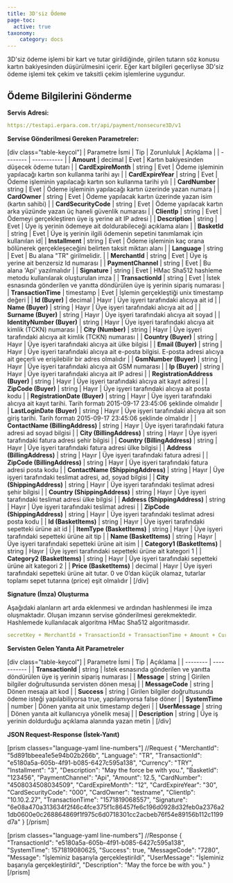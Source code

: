 ```yaml
---
title: 3D'siz Ödeme
page-toc:
  active: true
taxonomy:
    category: docs
---
```


3D'siz ödeme işlemi bir kart ve tutar girildiğinde, girilen tutarın söz konusu kartın bakiyesinden düşürülmesini içerir. Eğer kart bilgileri geçerliyse 3D'siz ödeme işlemi tek çekim ve taksitli çekim işlemlerine uygundur.

## Ödeme Bilgilerini Gönderme

**Servis Adresi:**

```yaml
https://testapi.erpara.com.tr/api/payment/nonsecure3D/v1
```

**Servise Gönderilmesi Gereken Parametreler:**

[div class="table-keycol"]
| Parametre İsmi | Tip | Zorunluluk | Açıklama |
| -------- | ----------- |
| **Amount** | decimal | Evet | Kartın bakiyesinden düşecek ödeme tutarı |
| **CardExpireMonth** | string | Evet | Ödeme işleminin yapılacağı kartın son kullanma tarihi ayı |
| **CardExpireYear** | string | Evet | Ödeme işleminin yapılacağı kartın son kullanma tarihi yılı |
| **CardNumber** | string | Evet | Ödeme işleminin yapılacağı kartın üzerinde yazan numara |
| **CardOwner** | string | Evet | Ödeme yapılacak kartın üzerinde yazan isim (kartın sahibi) |
| **CardSecurityCode** | string | Evet | Ödeme yapılacak kartın arka yüzünde yazan üç haneli güvenlik numarası |
| **ClientIp** | string | Evet | Ödemeyi gerçekleştiren üye iş yerine ait IP adresi |
| **Description** | string | Evet | Üye iş yerinin ödemeye ait doldurabileceği açıklama alanı |
| **BasketId** | string | Evet | Üye iş yerinin ilgili ödemenin sepetini tanımlamak için kullanılan id|
| **Installment** | string | Evet | Ödeme işleminin kaç orana bölünerek gerçekleşeceğini belirten taksit miktarı alanı |
| **Language** | string | Evet | Bu alana "TR" girilmelidir. |
| **MerchantId** | string | Evet | Üye iş yerine ait benzersiz Id numarası |
| **PaymentChannel** | string | Evet | Bu alana 'Api' yazılmalıdır |
| **Signature** | string | Evet | HMac Sha512 hashleme metodu kullanılarak oluşturulan imza |
| **TransactionId** | string | Evet | İstek esnasında gönderilen ve yanıtta döndürülen üye iş yerinin sipariş numarası |
| **TransactionTime** | timestamp | Evet | İşlemin gerçekleştiği unix timestamp değeri |
| **Id (Buyer)** | decimal | Hayır | Üye işyeri tarafındaki alıcıya ait id |
| **Name (Buyer)** | string | Hayır | Üye işyeri tarafındaki alıcıya ait ad |
| **Surname (Buyer)** | string | Hayır | Üye işyeri tarafındaki alıcıya ait soyad |
| **IdentityNumber (Buyer)** | string | Hayır | Üye işyeri tarafındaki alıcıya ait kimlik (TCKN) numarası |
| **City (Number)** | string | Hayır | Üye işyeri tarafındaki alıcıya ait kimlik (TCKN) numarası |
| **Country (Buyer)** | string | Hayır | Üye işyeri tarafındaki alıcıya ait ülke bilgisi |
| **Email (Buyer)** | string | Hayır | Üye işyeri tarafındaki alıcıya ait e-posta bilgisi. E-posta adresi alıcıya ait geçerli ve erişilebilir bir adres olmalıdır |
| **GsmNumber (Buyer)** | string | Hayır | Üye işyeri tarafındaki alıcıya ait GSM numarası |
| **Ip (Buyer)** | string | Hayır | Üye işyeri tarafındaki alıcıya ait IP adresi |
| **RegistrationAddress (Buyer)** | string | Hayır | Üye işyeri tarafındaki alıcıya ait kayıt adresi |
| **ZipCode (Buyer)** | string | Hayır | Üye işyeri tarafındaki alıcıya ait posta kodu |
| **RegistrationDate (Buyer)** | string | Hayır | Üye işyeri tarafındaki alıcıya ait kayıt tarihi. Tarih formatı 2015-09-17 23:45:06 şeklinde olmalıdır |
| **LastLoginDate (Buyer)** | string | Hayır | Üye işyeri tarafındaki alıcıya ait son giriş tarihi. Tarih formatı 2015-09-17 23:45:06 şeklinde olmalıdır |
| **ContactName (BillingAddress)** | string | Hayır | Üye işyeri tarafındaki fatura adresi ad soyad bilgisi |
| **City (BillingAddress)** | string | Hayır | Üye işyeri tarafındaki fatura adresi şehir bilgisi |
| **Country (BillingAddress)** | string | Hayır | Üye işyeri tarafındaki fatura adresi ülke bilgisi |
| **Address (BillingAddress)** | string | Hayır | Üye işyeri tarafındaki fatura adresi |
| **ZipCode (BillingAddress)** | string | Hayır | Üye işyeri tarafındaki fatura adresi posta kodu |
| **ContactName (ShippingAddress)** | string | Hayır | Üye işyeri tarafındaki teslimat adresi, ad, soyad bilgisi |
| **City (ShippingAddress)** | string | Hayır | Üye işyeri tarafındaki teslimat adresi şehir bilgisi |
| **Country (ShippingAddress)** | string | Hayır | Üye işyeri tarafındaki teslimat adresi ülke bilgisi |
| **Address (ShippingAddress)** | string | Hayır | Üye işyeri tarafındaki teslimat adresi |
| **ZipCode (ShippingAddress)** | string | Hayır | Üye işyeri tarafındaki teslimat adresi posta kodu |
| **Id (BasketItems)** | string | Hayır | Üye işyeri tarafındaki sepetteki ürüne ait id |
| **ItemType (BasketItems)** | string | Hayır | Üye işyeri tarafındaki sepetteki ürüne ait tip |
| **Name (BasketItems)** | string | Hayır | Üye işyeri tarafındaki sepetteki ürüne ait isim |
| **Category1 (BasketItems)** | string | Hayır | Üye işyeri tarafındaki sepetteki ürüne ait kategori 1 |
| **Category2 (BasketItems)** | string | Hayır | Üye işyeri tarafındaki sepetteki ürüne ait kategori 2 |
| **Price (BasketItems)** | decimal | Hayır | Üye işyeri tarafındaki sepetteki ürüne ait tutar. 0 ve 0’dan küçük olamaz, tutarlar toplamı sepet tutarına (price) eşit olmalıdır |
[/div]

**Signature (İmza) Oluşturma**

Aşağıdaki alanların art arda eklenmesi ve ardından hashlenmesi ile imza oluşmaktadır. Oluşan imzanın servise gönderilmesi gerekmektedir. Hashlemede kullanılacak algoritma HMac Sha512 algoritmasıdır. 

```yaml
secretKey + MerchantId + TransactionId + TransactionTime + Amount + Currency + Installment + CardNumber
```

**Servisten Gelen Yanıta Ait Parametreler**

[div class="table-keycol"]
| Parametre İsmi | Tip | Açıklama |
| -------- | ----------- |
| **TransactionId** | string | İstek esnasında gönderilen ve yanıtta döndürülen üye iş yerinin sipariş numarası |
| **Message** | string | Girilen bilgiler doğrultusunda servisten dönen mesaj |
| **MessageCode** | string | Dönen mesaja ait kod |
| **Success** | string | Girilen bilgiler doğrultusunda ödeme isteği yapılabiliyorsa true, yapılamıyorsa false döner |
| **SystemTime** | number | Dönen yanıta ait unix timestamp değeri |
| **UserMessage** | string | Dönen yanıta ait kullanıcıya yönelik mesaj |
| **Description** | string | Üye iş yerinin doldurduğu açıklama alanında yazan metin |
[/div]

**JSON Request-Response (İstek-Yanıt)**

[prism classes="language-yaml line-numbers"]
//Request
  {
    "MerchantId": "5d891bbeea1e5e94b02b266b",
    "Language": "TR",
    "TransactionId": "e5180a5a-605b-4f91-b085-6427c595a138",
    "Currency": "TRY",
    "Installment": "3",
    "Description": "May the force be with you.",
    "BasketId": "123456",
    "PaymentChannel": "Api",
    "Amount": 12.5,
    "CardNumber": "4508034508034509",
    "CardExpireMonth": "12",
    "CardExpireYear": "30",
    "CardSecurityCode": "000",
    "CardOwner": "testname",
    "ClientIp": "10.10.2.27",
    "TransactionTime": "1571819068557",
    "Signature":    "6e08a470a313634f2f46c4fce375f1c86457fe6c196d0928d32feb0a2376a21db0600e0c268864869f1f975c6d0718301cc2acbeb76f54e89156b112c1199d7a"
  }
[/prism]

[prism classes="language-yaml line-numbers"]
//Response
{
	"TransactionId": "e5180a5a-605b-4f91-b085-6427c595a138",
    "SystemTime": 1571819080625,
    "Success": true,
    "MessageCode": "7280",
    "Message": "İşleminiz başarıyla gerçekleştirildi",
    "UserMessage": "İşleminiz başarıyla gerçekleştirildi",
	"Description": "May the force be with you."
}
[/prism]
